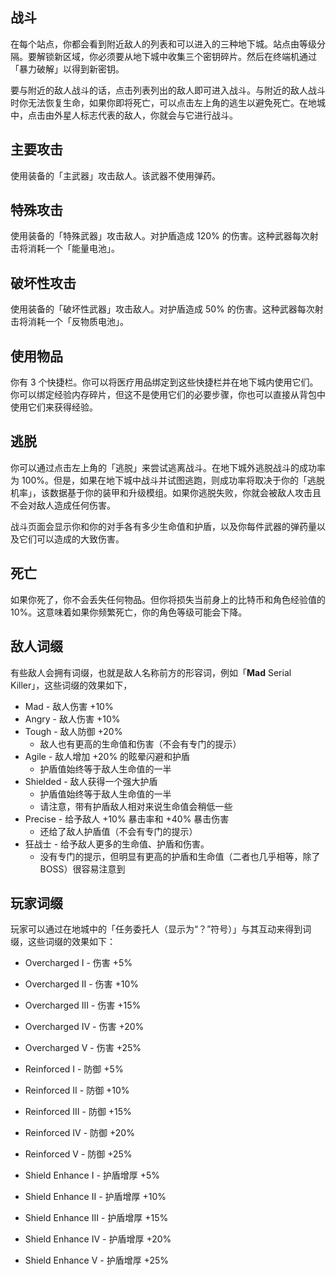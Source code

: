 ## 战斗

在每个站点，你都会看到附近敌人的列表和可以进入的三种地下城。站点由等级分隔。要解锁新区域，你必须要从地下城中收集三个密钥碎片。然后在终端机通过「暴力破解」以得到新密钥。

要与附近的敌人战斗的话，点击列表列出的敌人即可进入战斗。与附近的敌人战斗时你无法恢复生命，如果你即将死亡，可以点击左上角的逃生以避免死亡。在地城中，点击由外星人标志代表的敌人，你就会与它进行战斗。

## 主要攻击
使用装备的「主武器」攻击敌人。该武器不使用弹药。

## 特殊攻击
使用装备的「特殊武器」攻击敌人。对护盾造成 120% 的伤害。这种武器每次射击将消耗一个「能量电池」。

## 破坏性攻击
使用装备的「破坏性武器」攻击敌人。对护盾造成 50% 的伤害。这种武器每次射击将消耗一个「反物质电池」。

## 使用物品
你有 3 个快捷栏。你可以将医疗用品绑定到这些快捷栏并在地下城内使用它们。你可以绑定经验内存碎片，但这不是使用它们的必要步骤，你也可以直接从背包中使用它们来获得经验。

## 逃脱
你可以通过点击左上角的「逃脱」来尝试逃离战斗。在地下城外逃脱战斗的成功率为 100%。但是，如果在地下城中战斗并试图逃跑，则成功率将取决于你的「逃脱机率」，该数据基于你的装甲和升级模组。如果你逃脱失败，你就会被敌人攻击且不会对敌人造成任何伤害。
  
战斗页面会显示你和你的对手各有多少生命值和护盾，以及你每件武器的弹药量以及它们可以造成的大致伤害。 

## 死亡

如果你死了，你不会丢失任何物品。但你将损失当前身上的比特币和角色经验值的 10%。这意味着如果你频繁死亡，你的角色等级可能会下降。
  
## 敌人词缀
  
有些敌人会拥有词缀，也就是敌人名称前方的形容词，例如「**Mad** Serial Killer」，这些词缀的效果如下，
  
 - Mad - 敌人伤害 +10%
 - Angry - 敌人伤害 +10%
 - Tough - 敌人防御 +20%
   - 敌人也有更高的生命值和伤害（不会有专门的提示）
 - Agile - 敌人增加 +20% 的眩晕闪避和护盾
   - 护盾值始终等于敌人生命值的一半
 - Shielded - 敌人获得一个强大护盾
   - 护盾值始终等于敌人生命值的一半
   - 请注意，带有护盾敌人相对来说生命值会稍低一些
 - Precise - 给予敌人 +10% 暴击率和 +40% 暴击伤害
   - 还给了敌人护盾值（不会有专门的提示）
 - 狂战士 - 给予敌人更多的生命值、护盾和伤害。
   - 没有专门的提示，但明显有更高的护盾和生命值（二者也几乎相等，除了BOSS）很容易注意到
  
## 玩家词缀
  
玩家可以通过在地城中的「任务委托人（显示为“？”符号）」与其互动来得到词缀，这些词缀的效果如下：
  
 - Overcharged I - 伤害 +5%  
 - Overcharged II - 伤害 +10% 
 - Overcharged III - 伤害 +15% 
 - Overcharged IV - 伤害 +20% 
 - Overcharged V - 伤害 +25%  
  
  
 - Reinforced I - 防御 +5%  
 - Reinforced II - 防御 +10%   
 - Reinforced III - 防御 +15%  
 - Reinforced IV - 防御 +20%  
 - Reinforced V - 防御 +25%   
  
  
 - Shield Enhance I - 护盾增厚 +5% 
 - Shield Enhance II - 护盾增厚 +10%   
 - Shield Enhance III - 护盾增厚 +15%   
 - Shield Enhance IV - 护盾增厚 +20%  
 - Shield Enhance V - 护盾增厚 +25%  
